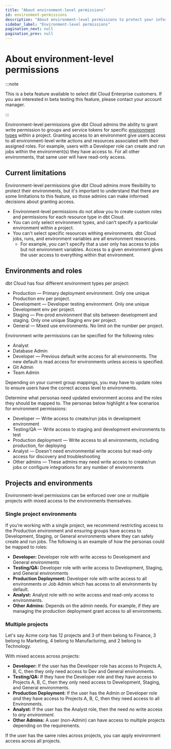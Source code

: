 ```yaml
---
title: "About environment-level permissions"
id: environment-permissions
description: "About environment-level permissions to protect your information"
sidebar_label: "Environment-level permissions"
pagination_next: null
pagination_prev: null
---
```


# About environment-level permissions <Lifecycle status='beta' />

:::note

This is a beta feature available to select dbt Cloud Enterprise customers. If you are interested in beta testing this feature, please contact your account manager.

:::

Environment-level permissions give dbt Cloud admins the ability to grant write permission to groups and service tokens for specific [environment types](/docs/dbt-cloud-environments) within a project. Granting access to an environment give users access to all environment-level write actions and resources associated with their assigned roles. For example, users with a Developer role can create and run jobs within the environment(s) they have access to. For all other environments, that same user will have read-only access. 

## Current limitations

Environment-level permissions give dbt Cloud admins more flexibility to protect their environments, but it's important to understand that there are some limitations to this feature, so those admins can make informed decisions about granting access.

- Environment-level permissions do not allow you to create custom roles and permissions for each resource type in dbt Cloud.
- You can only select environment types, and can’t specify a particular environment within a project.
- You can't select specific resources withing environments. dbt Cloud jobs, runs, and environment variables are all environment resources.
    - For example, you can't specify that a user only has access to jobs but not environment variables. Access to a given environment gives the user access to everything within that environment.

## Environments and roles

dbt Cloud has four different environment types per project: 

- Production &mdash; Primary deployment environment. Only one unique Production env per project.
- Development &mdash; Developer testing environment. Only one unique Development env per project.
- Staging &mdash; Pre-prod environment that sits between development and staging. Only one unique Staging env per project.
- General &mdash; Mixed use environments. No limit on the number per project. 

Environment write permissions can be specified for the following roles:

- Analyst
- Database Admin
- Developer &mdash; Previous default write access for all environments. The new default is read access for environments unless access is specified.
- Git Admin
- Team Admin

Depending on your current group mappings, you may have to update roles to ensure users have the correct access level to environments. 

Determine what personas need updated environment access and the roles they should be mapped to. The personas below highlight a few scenarios for environment permissions: 

- Developer &mdash; Write access to create/run jobs in development environment
- Testing/QA &mdash; Write access to staging and development environments to test
- Production deployment &mdash; Write access to all environments, including production, for deploying
- Analyst &mdash; Doesn't need environmental write access but read-only access for discovery and troubleshooting
- Other admins &mdash; These admins may need write access to create/run jobs or configure integrations for any number of environments

## Projects and environments

Environment-level permissions can be enforced over one or multiple projects with mixed access to the environments themselves.

### Single project environments

If you’re working with a single project, we recommend restricting access to the Production environment and ensuring groups have access to Development, Staging, or General environments where they can safely create and run jobs. The following is an example of how the personas could be mapped to roles:

- **Developer:** Developer role with write access to Development and General environments
- **Testing/QA:** Developer role with write access to Development, Staging, and General environments
- **Production Deployment:** Developer role with write access to all environments or Job Admin which has access to all environments by default.
- **Analyst:** Analyst role with no write access and read-only access to environments.
- **Other Admins:** Depends on the admin needs. For example, if they are managing the production deployment grant access to all environments.

### Multiple projects

Let's say Acme corp has 12 projects and 3 of them belong to Finance, 3 belong to Marketing, 4 belong to Manufacturing, and 2 belong to Technology. 

With mixed access across projects:

- **Developer:** If the user has the Developer role has access to Projects A, B, C, then they only need access to Dev and General environments.
- **Testing/QA:** If they have the Developer role and they have access to Projects A, B, C, then they only need access to Development, Staging, and General environments.
- **Production Deployment:** If the user has the Admin _or_ Developer role _and_ they have access to Projects A, B, C, then they need access to all Environments.
- **Analyst:** If the user has the Analyst role, then the need _no_ write access to _any environment_.
- **Other Admins:** A user (non-Admin) can have access to multiple projects depending on the requirements.

If the user has the same roles across projects, you can apply environment access across all projects.
